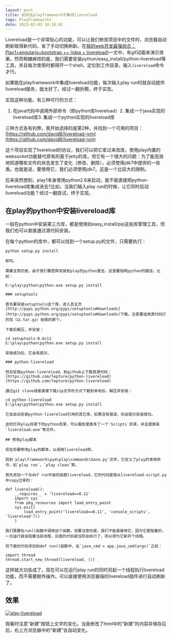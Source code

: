 ```yaml
---
layout: post
title: 如何在playframework中集成livereload
tags: PlayFramework1
date: 2013-02-03 18:18:42
---
```


Livereload是一个非常贴心的功能，可以让我们修改项目中的文件时，浏览器自动刷新取得新代码，省了手动切换刷新。在[我的web开发最强组合：Play1+angularjs+bootstrap ++ (idea + livereload)](http://freewind.me/blog/20121226/1167.html)一文中，有gif动画来演示效果。然而稍嫌麻烦的是，我们需要安装python/easy_install/python-livereload等工具，并且每次使用时都得开一个shell，定位到工作目录，输入`livereload`命令才行。

如果能在playframework中集成livereload功能，每次输入play run时就自动提供livereload服务，就太好了。经过一翻折腾，终于实现。

实现这种功能，有三种可行的方式：

1.  在java代码中调用外部命令（即python库livereload）2.  集成一个java实现的livereload库3.  集成一个python实现的livereload库

三种方式各有利弊，我开始选择的是第2种，并找到一个可用的项目：[https://github.com/davidB/livereload-jvm](https://github.com/davidB/livereload-jvm)

这个项目实现了livereload的协议，我们可以把它拿过来改改，使用play内置的websocket功能替代原有的基于jetty的库。但它有一个很大的问题：为了能高效地知道哪些文件的状态发生了变化（修改、删除），必须使用jdk7中提供的一些类。也就是说，要使用它，我们必须使用jdk7。这是一个比较大的限制。

后来突然想到，play1本身使用python2.6来启动，能不能直接把python-livereload库集成进去?比如，当我们输入play run的时候，让它同时启动livereload功能？经过一翻尝试，终于实现。

## 在play的python中安装livereload库

一般在python中安装第三方库，都是使用如easy_install/pip这些库管理工具，但我们也可以直接通过源代码安装。

在每个python的库中，都可以找到一个setup.py的文件，只需要执行：

    python setup.py install

    即可。

    需要注意的是，由于我们要把库安装到play的python里去，这里要指明python的路径，比如：

    E:\play\python\python.exe setup.py install

    ### setuptools

    首先要安装setuptools这个库，进入其主页[http://pypi.python.org/pypi/setuptools#downloads](http://pypi.python.org/pypi/setuptools#downloads)下载。注意要选用源代码打的包（以.tar.gz）结尾的那个。

    下载后解压，并安装：

    cd setuptools-0.6c11
    E:\play\python\python.exe setup.py install

    安装成功后，它会有提示。

    ### python-livereload

    然后安装python-livereload，到github上下载其源代码：[https://github.com/lepture/python-livereload](https://github.com/lepture/python-livereload)

    通过git clone或者直接下载zip文件的方式下载到本地后，解压并安装：

    cd python-livereload
    E:\play\python\python.exe setup.py install

    它会自动安装python-livereload引用的其它库，如果没有错误，则会提示安装成功。

    这时打开play目录下的python目录，可以看到里面多了一个`Scripts`目录，并且里面有`livereload.exe`等文件。

    ## 修改play脚本

    现在将要修改play的脚本，以调用livereload库。

    找到`play\framework\pym\play\commands\base.py`文件，它定义了play的常用命令，如`play run`，`play clean`等。

    首先添加一个与def run平级的函数livereload，它的代码是我从livereload-script.py中copy过来的：

    def livereload():
        __requires__ = 'livereload==0.11'
        import sys
        from pkg_resources import load_entry_point
        sys.exit(
            load_entry_point('livereload==0.11', 'console_scripts', 'livereload')()
        )

    我们需要在run()函数中调用这个函数，但要注意的是，我们不能直接用它，因为它是阻塞的，一旦运行就会阻塞当前线程，后面的代码就没机会执行了，所以得为它新开个线程。

    将下面的代码添加到def run()函数中，在`java_cmd = app.java_cmd(args)`之前：

    import thread
    thread.start_new_thread(livereload, ())

这样就大功告成了。现在可以在运行play run的同时另起一个线程执行livereload功能，而不需要额外操作。可以直接使用浏览器端的livereload插件进行自动刷新了。

## 效果

[![play-livereload](http://freewind.me/wp-content/uploads/2013/02/play-livereload_thumb.gif "play-livereload")](http://freewind.me/wp-content/uploads/2013/02/play-livereload.gif)

观看时注意“新建”按钮上文字的变化。当我修改了html中的“新建”的内容并保存后后，右上方浏览器中的“新建”会自动变化。
